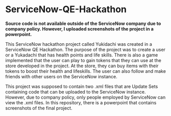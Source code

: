 # ServiceNow-QE-Hackathon
**Source code is not available outside of the ServiceNow company due to company policy. However, I uploaded screenshots of the project in a powerpoint.**

This ServiceNow hackathon project called Yukidachi was created in a ServiceNow QE Hackathon. The purpose of the project was to create a user or a Yukadachi that has health points and life skills. There is also a game implemented that the user can play to gain tokens that they can use at the store developed in the project. At the store, they can buy items with their tokens to boost their health and lifeskills. The user can also follow and make friends with other users on the ServiceNow instance. 

This project was supposed to contain two .xml files that are Update Sets containing code that can be uploaded to the ServiceNow instance. However, due to company policy, only people employed by ServiceNow can view the .xml files. In this repository, there is a powerpoint that contains screenshots of the final project. 
